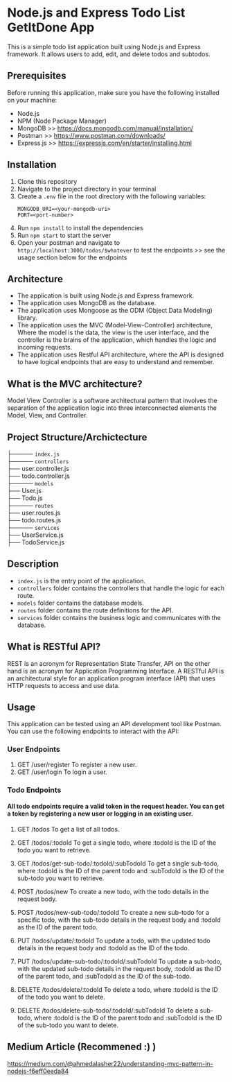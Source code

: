 # Node.js and Express Todo List GetItDone App

This is a simple todo list application built using Node.js and Express framework. It allows users to add, edit, and delete todos and subtodos.

## Prerequisites

Before running this application, make sure you have the following installed on your machine:

- Node.js
- NPM (Node Package Manager)
- MongoDB >> https://docs.mongodb.com/manual/installation/
- Postman >> https://www.postman.com/downloads/
- Express.js >> https://expressjs.com/en/starter/installing.html

## Installation

1. Clone this repository
2. Navigate to the project directory in your terminal
3. Create a `.env` file in the root directory with the following variables:
    ```
    MONGODB_URI=<your-mongodb-uri>
    PORT=<port-number>
    ```
4. Run `npm install` to install the dependencies
5. Run `npm start` to start the server
6. Open your postman and navigate to `http://localhost:3000/todos/$whatever` to test the endpoints >> see the usage section below for the endpoints

## Architecture
 - The application is built using Node.js and Express framework.
 - The application uses MongoDB as the database.
 - The application uses Mongoose as the ODM (Object Data Modeling) library.
 - The application uses the MVC (Model-View-Controller) architecture, Where the model is the data, the view is the user interface, and the controller is the brains of the application, which handles the logic and incoming requests.
 - The application uses Restful API architecture, where the API is designed to have logical endpoints that are easy to understand and remember.

## What is the MVC architecture?
Model View Controller is a software architectural pattern that involves the separation of the application logic into three interconnected elements the Model, View, and Controller.

## Project Structure/Archictecture

├───── `index.js` <br />
├───── `controllers` <br />
    ├── user.controller.js <br />
    ├── todo.controller.js <br />
├───── `models` <br />
    ├── User.js <br />
    ├── Todo.js <br />
├───── `routes` <br />
    ├── user.routes.js <br />
    ├── todo.routes.js <br />
├───── `services` <br />
    ├── UserService.js <br />
    ├── TodoService.js <br />

## Description
- `index.js` is the entry point of the application.
- `controllers` folder contains the controllers that handle the logic for each route.
- `models` folder contains the database models.
- `routes` folder contains the route definitions for the API.
- `services` folder contains the business logic and communicates with the database.

## What is RESTful API?
REST is an acronym for Representation State Transfer, API on the other hand is an acronym for Application Programming Interface. A RESTful API is an architectural style for an application program interface (API) that uses HTTP requests to access and use data.


## Usage

This application can be tested using an API development tool like Postman. You can use the following endpoints to interact with the API:

### User Endpoints
1. GET /user/register
    To register a new user.
2. GET /user/login
    To login a user.

### Todo Endpoints 
#### All todo endpoints require a valid token in the request header. You can get a token by registering a new user or logging in an existing user.
1. GET /todos
    To get a list of all todos.

2. GET /todos/:todoId
    To get a single todo, where :todoId is the ID of the todo you want to retrieve.

3. GET /todos/get-sub-todo/:todoId/:subTodoId
    To get a single sub-todo, where :todoId is the ID of the parent todo and :subTodoId is the ID of the sub-todo you want to retrieve.

4. POST /todos/new
    To create a new todo, with the todo details in the request body.

5. POST /todos/new-sub-todo/:todoId
    To create a new sub-todo for a specific todo, with the sub-todo details in the request body and :todoId as the ID of the parent todo.

6. PUT /todos/update/:todoId
    To update a todo, with the updated todo details in the request body and :todoId as the ID of the todo.

7. PUT /todos/update-sub-todo/:todoId/:subTodoId
    To update a sub-todo, with the updated sub-todo details in the request body, :todoId as the ID of the parent todo, and :subTodoId as the ID of the sub-todo.

8. DELETE /todos/delete/:todoId
    To delete a todo, where :todoId is the ID of the todo you want to delete.

9. DELETE /todos/delete-sub-todo/:todoId/:subTodoId
    To delete a sub-todo, where :todoId is the ID of the parent todo and :subTodoId is the ID of the sub-todo you want to delete.


## Medium Article (Recommened :) )
https://medium.com/@ahmedalasher22/understanding-mvc-pattern-in-nodejs-f6eff0eeda84
